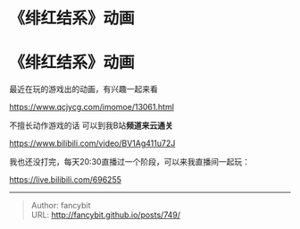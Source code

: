 # 《绯红结系》动画

<div class="header"><h1 class="single-title animate__animated animate__pulse animate__faster">《绯红结系》动画</h1></div>

<div class="content" id="content"><!-- raw HTML omitted --><p>最近在玩的游戏出的动画，有兴趣一起来看</p><p><!-- raw HTML omitted --><a href="https://www.qcjycg.com/imomoe/13061.html" target="_blank" rel="external nofollow noopener noreferrer">https://www.qcjycg.com/imomoe/13061.html</a><!-- raw HTML omitted --></p><p>不擅长动作游戏的话 可以到我B站<strong>频道来云通关</strong></p><p><!-- raw HTML omitted --><a href="https://www.bilibili.com/video/BV1Ag411u72J" target="_blank" rel="external nofollow noopener noreferrer">https://www.bilibili.com/video/BV1Ag411u72J</a><!-- raw HTML omitted --></p><p>我也还没打完，每天20:30直播过一个阶段，可以来我直播间一起玩：</p><p><!-- raw HTML omitted --><a href="https://live.bilibili.com/696255" target="_blank" rel="external nofollow noopener noreferrer">https://live.bilibili.com/696255</a><!-- raw HTML omitted --></p></div>



---

> Author: fancybit  
> URL: http://fancybit.github.io/posts/749/  

